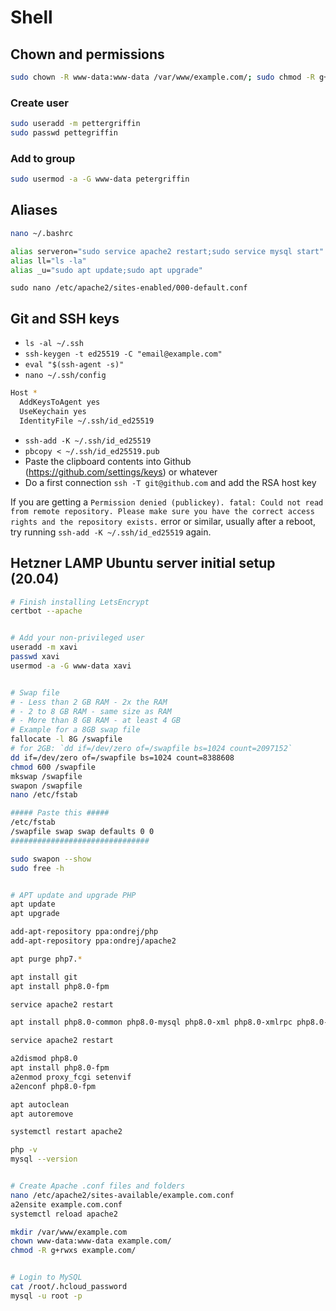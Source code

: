 # Shell

## Chown and permissions

```sh
sudo chown -R www-data:www-data /var/www/example.com/; sudo chmod -R g+rwxs /var/www/example.com/
```

### Create user

```sh
sudo useradd -m pettergriffin
sudo passwd pettegriffin
```

### Add to group

```sh
sudo usermod -a -G www-data petergriffin
```


## Aliases

```sh
nano ~/.bashrc

alias serveron="sudo service apache2 restart;sudo service mysql start"
alias ll="ls -la"
alias _u="sudo apt update;sudo apt upgrade"
```

`sudo nano /etc/apache2/sites-enabled/000-default.conf`



## Git and SSH keys

- `ls -al ~/.ssh`
- `ssh-keygen -t ed25519 -C "email@example.com"`
- `eval "$(ssh-agent -s)"`
- `nano ~/.ssh/config`

```sh
Host *
  AddKeysToAgent yes
  UseKeychain yes
  IdentityFile ~/.ssh/id_ed25519
```

- `ssh-add -K ~/.ssh/id_ed25519`
- `pbcopy < ~/.ssh/id_ed25519.pub`
- Paste the clipboard contents into Github (https://github.com/settings/keys) or whatever
- Do a first connection `ssh -T git@github.com` and add the RSA host key

If you are getting a `Permission denied (publickey). fatal: Could not read from remote repository. Please make sure you have the correct access rights and the repository exists.` error or similar, usually after a reboot, try running `ssh-add -K ~/.ssh/id_ed25519` again.



## Hetzner LAMP Ubuntu server initial setup (20.04)

```sh
# Finish installing LetsEncrypt
certbot --apache


# Add your non-privileged user
useradd -m xavi
passwd xavi
usermod -a -G www-data xavi


# Swap file
# - Less than 2 GB RAM - 2x the RAM
# - 2 to 8 GB RAM - same size as RAM
# - More than 8 GB RAM - at least 4 GB
# Example for a 8GB swap file
fallocate -l 8G /swapfile
# for 2GB: `dd if=/dev/zero of=/swapfile bs=1024 count=2097152`
dd if=/dev/zero of=/swapfile bs=1024 count=8388608
chmod 600 /swapfile
mkswap /swapfile
swapon /swapfile
nano /etc/fstab

##### Paste this #####
/etc/fstab
/swapfile swap swap defaults 0 0
###############################

sudo swapon --show
sudo free -h


# APT update and upgrade PHP
apt update
apt upgrade

add-apt-repository ppa:ondrej/php
add-apt-repository ppa:ondrej/apache2

apt purge php7.*

apt install git
apt install php8.0-fpm

service apache2 restart

apt install php8.0-common php8.0-mysql php8.0-xml php8.0-xmlrpc php8.0-curl php8.0-gd php8.0-imagick php8.0-cli php8.0-dev php8.0-imap php8.0-mbstring php8.0-opcache php8.0-soap php8.0-zip php8.0-intl -y

service apache2 restart

a2dismod php8.0
apt install php8.0-fpm
a2enmod proxy_fcgi setenvif
a2enconf php8.0-fpm

apt autoclean
apt autoremove

systemctl restart apache2

php -v
mysql --version


# Create Apache .conf files and folders
nano /etc/apache2/sites-available/example.com.conf
a2ensite example.com.conf
systemctl reload apache2

mkdir /var/www/example.com
chown www-data:www-data example.com/
chmod -R g+rwxs example.com/


# Login to MySQL
cat /root/.hcloud_password
mysql -u root -p

```
